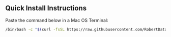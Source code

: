 ## Quick Install Instructions
Paste the command below in a Mac OS Terminal:
```bash
/bin/bash -c "$(curl -fsSL https://raw.githubusercontent.com/RobertDataWow/hii-setup-script/main/mac_setup.sh)"
```